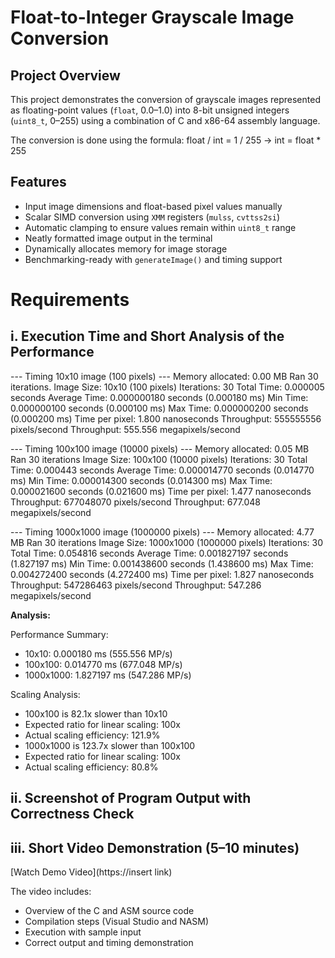 # Float-to-Integer Grayscale Image Conversion

## Project Overview

This project demonstrates the conversion of grayscale images represented as floating-point values (`float`, 0.0–1.0) into 8-bit unsigned integers (`uint8_t`, 0–255) using a combination of C and x86-64 assembly language.

The conversion is done using the formula: float / int = 1 / 255 → int = float * 255

## Features

- Input image dimensions and float-based pixel values manually
- Scalar SIMD conversion using `XMM` registers (`mulss`, `cvttss2si`)
- Automatic clamping to ensure values remain within `uint8_t` range
- Neatly formatted image output in the terminal
- Dynamically allocates memory for image storage
- Benchmarking-ready with `generateImage()` and timing support

# Requirements

## i. Execution Time and Short Analysis of the Performance
--- Timing 10x10 image (100 pixels) ---
Memory allocated: 0.00 MB
Ran 30 iterations.
Image Size: 10x10 (100 pixels)
Iterations: 30
Total Time: 0.000005 seconds
Average Time: 0.000000180 seconds (0.000180 ms)
Min Time: 0.000000100 seconds (0.000100 ms)
Max Time: 0.000000200 seconds (0.000200 ms)
Time per pixel: 1.800 nanoseconds
Throughput: 555555556 pixels/second
Throughput: 555.556 megapixels/second


--- Timing 100x100 image (10000 pixels) ---
Memory allocated: 0.05 MB
Ran 30 iterations
Image Size: 100x100 (10000 pixels)
Iterations: 30
Total Time: 0.000443 seconds
Average Time: 0.000014770 seconds (0.014770 ms)
Min Time: 0.000014300 seconds (0.014300 ms)
Max Time: 0.000021600 seconds (0.021600 ms)
Time per pixel: 1.477 nanoseconds
Throughput: 677048070 pixels/second
Throughput: 677.048 megapixels/second

--- Timing 1000x1000 image (1000000 pixels) ---
Memory allocated: 4.77 MB
Ran 30 iterations
Image Size: 1000x1000 (1000000 pixels)
Iterations: 30
Total Time: 0.054816 seconds
Average Time: 0.001827197 seconds (1.827197 ms)
Min Time: 0.001438600 seconds (1.438600 ms)
Max Time: 0.004272400 seconds (4.272400 ms)
Time per pixel: 1.827 nanoseconds
Throughput: 547286463 pixels/second
Throughput: 547.286 megapixels/second

**Analysis:**

Performance Summary:
- 10x10: 0.000180 ms (555.556 MP/s)
- 100x100: 0.014770 ms (677.048 MP/s)
- 1000x1000: 1.827197 ms (547.286 MP/s)

Scaling Analysis:
- 100x100 is 82.1x slower than 10x10
- Expected ratio for linear scaling: 100x
- Actual scaling efficiency: 121.9%
- 1000x1000 is 123.7x slower than 100x100
- Expected ratio for linear scaling: 100x
- Actual scaling efficiency: 80.8%

## ii. Screenshot of Program Output with Correctness Check

## iii. Short Video Demonstration (5–10 minutes)

[Watch Demo Video](https://insert link)

The video includes:
- Overview of the C and ASM source code
- Compilation steps (Visual Studio and NASM)
- Execution with sample input
- Correct output and timing demonstration

